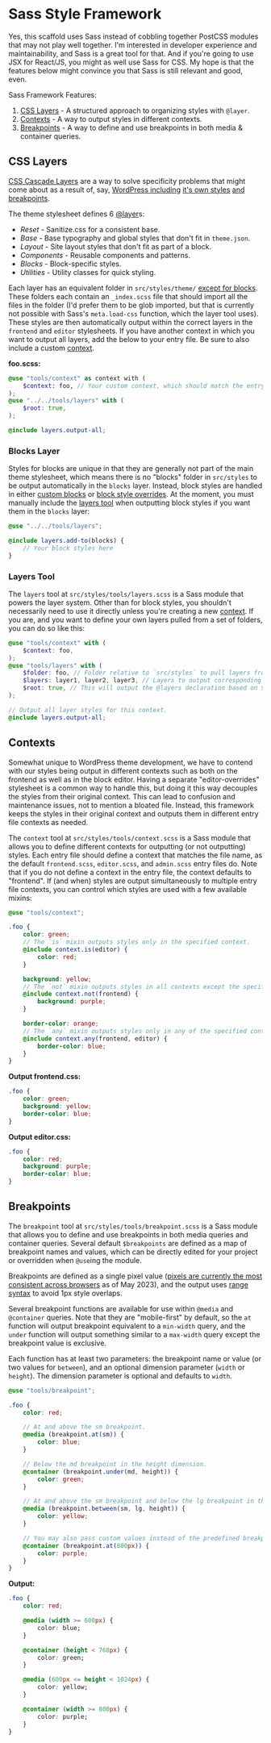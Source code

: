 # Sass Style Framework

Yes, this scaffold uses Sass instead of cobbling together PostCSS modules that may not play well together. I'm interested in developer experience and maintainability, and Sass is a great tool for that. And if you're going to use JSX for React/JS, you might as well use Sass for CSS. My hope is that the features below might convince you that Sass is still relevant and good, even.

Sass Framework Features:

1. [CSS Layers](#css-layers) - A structured approach to organizing styles with `@layer`.
2. [Contexts](#contexts) - A way to output styles in different contexts.
3. [Breakpoints](#breakpoints) - A way to define and use breakpoints in both media & container queries.

## CSS Layers

[CSS Cascade Layers](https://css-tricks.com/css-cascade-layers/) are a way to solve specificity problems that might come about as a result of, say, [WordPress including](https://github.com/WordPress/gutenberg/issues/40159) [it's own styles](https://github.com/WordPress/gutenberg/issues/37590) [and breakpoints](https://github.com/WordPress/gutenberg/issues/35848).

The theme stylesheet defines 6 [@layer](https://developer.mozilla.org/en-US/docs/Web/CSS/@layer)s:

- *Reset* - Sanitize.css for a consistent base.
- *Base* - Base typography and global styles that don't fit in `theme.json`.
- *Layout* - Site layout styles that don't fit as part of a block.
- *Components* - Reusable components and patterns.
- *Blocks* - Block-specific styles.
- *Utilities* - Utility classes for quick styling.

Each layer has an equivalent folder in `src/styles/theme/` [except for blocks](#blocks-layer). These folders each contain an `_index.scss` file that should import all the files in the folder (I'd prefer them to be glob imported, but that is currently not possible with Sass's `meta.load-css` function, which the layer tool uses). These styles are then automatically output within the correct layers in the `frontend` and `editor` stylesheets. If you have another context in which you want to output all layers, add the below to your entry file. Be sure to also include a custom [context](#context).

**foo.scss:**

```scss
@use "tools/context" as context with (
	$context: foo, // Your custom context, which should match the entry file name.
);
@use "../../tools/layers" with (
	$root: true,
);

@include layers.output-all;
```

### Blocks Layer

Styles for blocks are unique in that they are generally not part of the main theme stylesheet, which means there is no "blocks" folder in `src/styles` to be output automatically in the `blocks` layer. Instead, block styles are handled in either [custom blocks](/docs/custom-block-workflow.md) or [block style overrides](/docs/block-style-overrides). At the moment, you must manually include the [layers tool](#layers-tool) when outputting block styles if you want them in the `blocks` layer:

```scss
@use "../../tools/layers";

@include layers.add-to(blocks) {
	// Your block styles here
}
```

### Layers Tool

The `layers` tool at `src/styles/tools/layers.scss` is a Sass module that powers the layer system. Other than for block styles, you shouldn't necessarily need to use it directly unless you're creating a new [context](#contexts). If you are, and you want to define your own layers pulled from a set of folders, you can do so like this:

```scss
@use "tools/context" with (
	$context: foo,
);
@use "tools/layers" with (
	$folder: foo, // Folder relative to `src/styles` to pull layers from.
	$layers: layer1, layer2, layer3, // Layers to output corresponding to subfolders in $folder.
	$root: true, // This will output the @layers declaration based on $layers.
);

// Output all layer styles for this context.
@include layers.output-all;
```

## Contexts

Somewhat unique to WordPress theme development, we have to contend with our styles being output in different contexts such as both on the frontend as well as in the block editor. Having a separate "editor-overrides" stylesheet is a common way to handle this, but doing it this way decouples the styles from their original context. This can lead to confusion and maintenance issues, not to mention a bloated file. Instead, this framework keeps the styles in their original context and outputs them in different entry file contexts as needed.

The `context` tool at `src/styles/tools/context.scss` is a Sass module that allows you to define different contexts for outputting (or not outputting) styles. Each entry file should define a context that matches the file name, as the default `frontend.scss`, `editor.scss`, and `admin.scss` entry files do. Note that if you do not define a context in the entry file, the context defaults to "frontend". If (and when) styles are output simultaneously to multiple entry file contexts, you can control which styles are used with a few available mixins:

```scss
@use "tools/context";

.foo {
	color: green;
	// The `is` mixin outputs styles only in the specified context.
	@include context.is(editor) {
		color: red;
	}

	background: yellow;
	// The `not` mixin outputs styles in all contexts except the specified one.
	@include context.not(frontend) {
		background: purple;
	}

	border-color: orange;
	// The `any` mixin outputs styles only in any of the specified contexts.
	@include context.any(frontend, editor) {
		border-color: blue;
	}
}
```

**Output frontend.css:**

```css
.foo {
	color: green;
	background: yellow;
	border-color: blue;
}
```

**Output editor.css:**

```css
.foo {
	color: red;
	background: purple;
	border-color: blue;
}
```

## Breakpoints

The `breakpoint` tool at `src/styles/tools/breakpoint.scss` is a Sass module that allows you to define and use breakpoints in both media queries and container queries. Several default `$breakpoints` are defined as a map of breakpoint names and values, which can be directly edited for your project or overridden when `@use`ing the module.

Breakpoints are defined as a single pixel value ([pixels are currently the most consistent across browsers](https://keithjgrant.com/posts/2023/05/px-vs-em-in-media-queries/) as of May 2023), and the output uses [range syntax](https://css-tricks.com/the-new-css-media-query-range-syntax/) to avoid 1px style overlaps.

Several breakpoint functions are available for use within `@media` and `@container` queries. Note that they are "mobile-first" by default, so the `at` function will output breakpoint equivalent to a `min-width` query, and the `under` function will output something similar to a `max-width` query except the breakpoint value is exclusive.

Each function has at least two parameters: the breakpoint name or value (or two values for `between`), and an optional dimension parameter (`width` or `height`). The dimension parameter is optional and defaults to `width`.

```scss
@use "tools/breakpoint";

.foo {
	color: red;

	// At and above the sm breakpoint.
	@media (breakpoint.at(sm)) {
		color: blue;
	}

	// Below the md breakpoint in the height dimension.
	@container (breakpoint.under(md, height)) {
		color: green;
	}

	// At and above the sm breakpoint and below the lg breakpoint in the height dimension.
	@media (breakpoint.between(sm, lg, height)) {
		color: yellow;
	}

	// You may also pass custom values instead of the predefined breakpoint names.
	@container (breakpoint.at(800px)) {
		color: purple;
	}
}
```

**Output:**

```css
.foo {
	color: red;

	@media (width >= 600px) {
		color: blue;
	}

	@container (height < 768px) {
		color: green;
	}

	@media (600px <= height < 1024px) {
		color: yellow;
	}

	@container (width >= 800px) {
		color: purple;
	}
}
```
